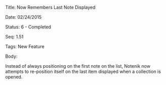 Title:  Now Remembers Last Note Displayed

Date:   02/24/2015

Status: 6 - Completed

Seq:    1.51

Tags:   New Feature

Body:   
 
Instead of always positioning on the first note on the list, Notenik now attempts to re-position itself on the last item displayed when a collection is opened.


